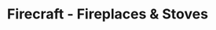 ---
title: "Firecraft - Fireplaces & Stoves"
url: /chorley/firecraft-fireplaces-und-stoves/
shop: Haushaltsartikel
---